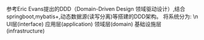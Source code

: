 参考Eric Evans提出的DDD（Domain-Driven Design 领域驱动设计）,结合springboot,mybatis+,动态数据源(读写分离)等搭建的DDD架构。 
将系统分为: \n
UI层(interface)
应用层(application)
领域层(domain)
基础设施层(infrastructure)
